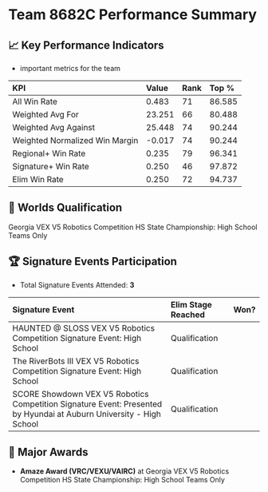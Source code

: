 # Team 8682C Performance Summary

## 📈 Key Performance Indicators
- important metrics for the team

| KPI | Value | Rank | Top % |
|:---|:-----|:----|:-----|
| All Win Rate | 0.483 | 71 | 86.585 |
| Weighted Avg For | 23.251 | 66 | 80.488 |
| Weighted Avg Against | 25.448 | 74 | 90.244 |
| Weighted Normalized Win Margin | -0.017 | 74 | 90.244 |
| Regional+ Win Rate | 0.235 | 79 | 96.341 |
| Signature+ Win Rate | 0.250 | 46 | 97.872 |
| Elim Win Rate | 0.250 | 72 | 94.737 |


## 🎯 Worlds Qualification
Georgia VEX V5 Robotics Competition HS State Championship: High School Teams Only

## 🏆 Signature Events Participation
- Total Signature Events Attended: **3**

| Signature Event | Elim Stage Reached | Won? |
|:----------------|:-------------------|:----|
| HAUNTED @ SLOSS VEX V5 Robotics Competition Signature Event: High School | Qualification |  |
| The RiverBots III VEX V5 Robotics Competition Signature Event: High School | Qualification |  |
| SCORE Showdown VEX V5 Robotics Competition Signature Event: Presented by Hyundai at Auburn University - High School | Qualification |  |


## 🥇 Major Awards
- **Amaze Award (VRC/VEXU/VAIRC)** at Georgia VEX V5 Robotics Competition HS State Championship: High School Teams Only

